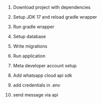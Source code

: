 1. Download project with dependencies
2. Setup JDK 17 and reload gradle wrapper
3. Run gradle wrapper
4. Setup database
5. Write migrations
6. Run application

1. Meta developer account setup
2. Add whatsapp cloud api sdk
2. add credentials in .env 
3. send message via api